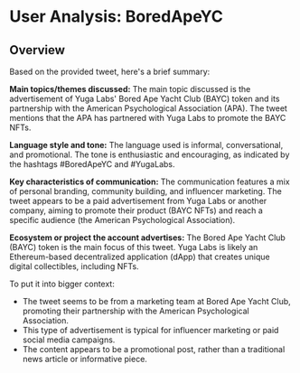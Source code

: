 # User Analysis: BoredApeYC

## Overview

Based on the provided tweet, here's a brief summary:

**Main topics/themes discussed:**
The main topic discussed is the advertisement of Yuga Labs' Bored Ape Yacht Club (BAYC) token and its partnership with the American Psychological Association (APA). The tweet mentions that the APA has partnered with Yuga Labs to promote the BAYC NFTs.

**Language style and tone:**
The language used is informal, conversational, and promotional. The tone is enthusiastic and encouraging, as indicated by the hashtags #BoredApeYC and #YugaLabs.

**Key characteristics of communication:**
The communication features a mix of personal branding, community building, and influencer marketing. The tweet appears to be a paid advertisement from Yuga Labs or another company, aiming to promote their product (BAYC NFTs) and reach a specific audience (the American Psychological Association).

**Ecosystem or project the account advertises:**
The Bored Ape Yacht Club (BAYC) token is the main focus of this tweet. Yuga Labs is likely an Ethereum-based decentralized application (dApp) that creates unique digital collectibles, including NFTs.

To put it into bigger context:

* The tweet seems to be from a marketing team at Bored Ape Yacht Club, promoting their partnership with the American Psychological Association.
* This type of advertisement is typical for influencer marketing or paid social media campaigns.
* The content appears to be a promotional post, rather than a traditional news article or informative piece.